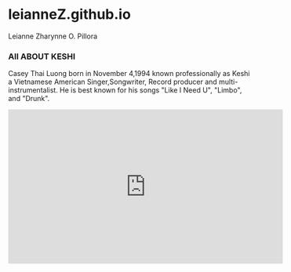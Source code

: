 # leianneZ.github.io
Leianne Zharynne O. Pillora 
### All ABOUT KESHI 
Casey Thai Luong born in November 4,1994  known professionally as Keshi a Vietnamese American Singer,Songwriter, Record producer and multi-instrumentalist. He is best known for his songs "Like I Need U", "Limbo", and "Drunk".
<iframe width="560" height="315" src="https://www.youtube.com/embed/xI_FMutRZX8?si=BwsdsjAWy-EF_foR" title="YouTube video player" frameborder="0" allow="accelerometer; autoplay; clipboard-write; encrypted-media; gyroscope; picture-in-picture; web-share" allowfullscreen></iframe>
